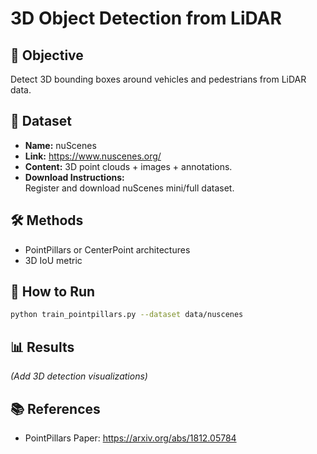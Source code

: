 # 3D Object Detection from LiDAR

## 🎯 Objective
Detect 3D bounding boxes around vehicles and pedestrians from LiDAR data.

## 📂 Dataset
- **Name:** nuScenes
- **Link:** https://www.nuscenes.org/
- **Content:** 3D point clouds + images + annotations.
- **Download Instructions:**  
Register and download nuScenes mini/full dataset.

## 🛠️ Methods
- PointPillars or CenterPoint architectures
- 3D IoU metric

## 🚀 How to Run
```bash
python train_pointpillars.py --dataset data/nuscenes
```

## 📊 Results
*(Add 3D detection visualizations)*

## 📚 References
- PointPillars Paper: https://arxiv.org/abs/1812.05784
